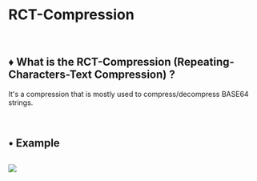 # RCT-Compression
<br>
<h2>♦ What is the RCT-Compression (Repeating-Characters-Text Compression) ?</h2>
It's a compression that is mostly used to compress/decompress BASE64 strings.

&nbsp;&nbsp;&nbsp;&nbsp;&nbsp;&nbsp;&nbsp;<h2>• Example<h2>

<img src="https://image.ibb.co/eVkFko/example.png">

